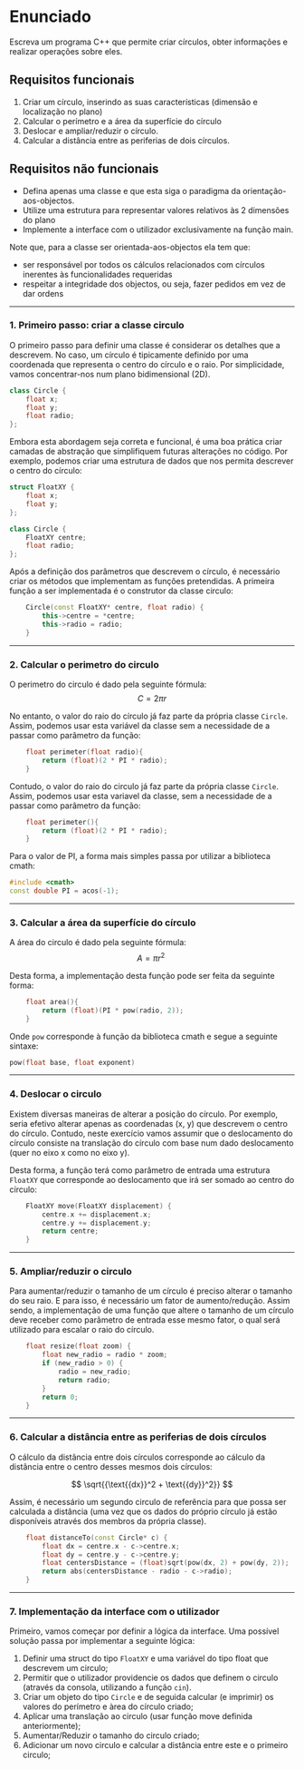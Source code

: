 # Enunciado
Escreva um programa C++ que permite criar círculos, obter informações e realizar operações sobre eles.

## Requisitos funcionais
1. Criar um círculo, inserindo as suas características (dimensão e localização no plano)
2. Calcular o perímetro e a área da superfície do círculo
3. Deslocar e ampliar/reduzir o círculo.
4. Calcular a distância entre as periferias de dois círculos.

## Requisitos não funcionais
- Defina apenas uma classe e que esta siga o paradigma da orientação-aos-objectos.
- Utilize uma estrutura para representar valores relativos às 2 dimensões do plano
- Implemente a interface com o utilizador exclusivamente na função main.

Note que, para a classe ser orientada-aos-objectos ela tem que:
- ser responsável por todos os cálculos relacionados com círculos inerentes às funcionalidades requeridas
- respeitar a integridade dos objectos, ou seja, fazer pedidos em vez de dar ordens

---

### 1. Primeiro passo: criar a classe circulo

O primeiro passo para definir uma classe é considerar os detalhes que a descrevem. No caso, um círculo é tipicamente definido por uma coordenada que representa o centro do círculo e o raio. Por simplicidade, vamos concentrar-nos num plano bidimensional (2D).

```cpp
class Circle {
    float x;
    float y;
    float radio;
};
```

Embora esta abordagem seja correta e funcional, é uma boa prática criar camadas de abstração que simplifiquem futuras alterações no código. Por exemplo, podemos criar uma estrutura de dados que nos permita descrever o centro do círculo:

```cpp
struct FloatXY {
	float x; 
    float y;
};

class Circle {
    FloatXY centre;
    float radio;
};
```


Após a definição dos parâmetros que descrevem o círculo, é necessário criar os métodos que implementam as funções pretendidas. A primeira função a ser implementada é o construtor da classe circulo:
```cpp
    Circle(const FloatXY* centre, float radio) {
        this->centre = *centre;
        this->radio = radio;
    }
```

---

### 2. Calcular o perimetro do circulo
O perimetro do circulo é dado pela seguinte fórmula:
$$ C = 2 \pi r $$

No entanto, o valor do raio do círculo já faz parte da própria classe ``Circle``. Assim, podemos usar esta variável da classe sem a necessidade de a passar como parâmetro da função:

```cpp
    float perimeter(float radio){
        return (float)(2 * PI * radio);
    }
```

Contudo, o valor do raio do circulo já faz parte da própria classe ``Circle``. Assim, podemos usar esta variavel da classe, sem a necessidade de a passar como parâmetro da função:

```cpp
    float perimeter(){
        return (float)(2 * PI * radio);
    }
```

Para o valor de PI, a forma mais simples passa por utilizar a biblioteca cmath:
```cpp
#include <cmath>
const double PI = acos(-1);
```

---

### 3. Calcular a área da superfície do círculo

A área do circulo é dado pela seguinte fórmula:
$$ A = \pi r^2\ $$

Desta forma, a implementação desta função pode ser feita da seguinte forma:
```cpp
    float area(){
        return (float)(PI * pow(radio, 2));
    }
```
Onde ``pow`` corresponde à função da biblioteca cmath e segue a seguinte sintaxe:
```cpp
pow(float base, float exponent)
```
---

### 4. Deslocar o circulo

Existem diversas maneiras de alterar a posição do círculo. Por exemplo, seria efetivo alterar apenas as coordenadas (x, y) que descrevem o centro do círculo. Contudo, neste exercício vamos assumir que o deslocamento do círculo consiste na translação do círculo com base num dado deslocamento (quer no eixo x como no eixo y).

Desta forma, a função terá como parâmetro de entrada uma estrutura ``FloatXY`` que corresponde ao deslocamento que irá ser somado ao centro do círculo:

```cpp
	FloatXY move(FloatXY displacement) {
		centre.x += displacement.x;
		centre.y += displacement.y;
		return centre;
	}
```
---

### 5. Ampliar/reduzir o circulo

Para aumentar/reduzir o tamanho de um círculo é preciso alterar o tamanho do seu raio. E para isso, é necessário um fator de aumento/redução. Assim sendo, a implementação de uma função que altere o tamanho de um círculo deve receber como parâmetro de entrada esse mesmo fator, o qual será utilizado para escalar o raio do círculo.

```cpp
	float resize(float zoom) {
		float new_radio = radio * zoom;
		if (new_radio > 0) {
			radio = new_radio;
			return radio;
		}
		return 0;
	}
```

---

### 6. Calcular a distância entre as periferias de dois círculos

O cálculo da distância entre dois círculos corresponde ao cálculo da distância entre o centro desses mesmos dois círculos:

$$ \sqrt{{\text{{dx}}^2 + \text{{dy}}^2}} $$

Assim, é necessário um segundo circulo de referência para que possa ser calculada a distância (uma vez que os dados do próprio círculo já estão disponíveis através dos membros da própria classe).

```cpp
	float distanceTo(const Circle* c) {
		float dx = centre.x - c->centre.x;
		float dy = centre.y - c->centre.y;
		float centersDistance = (float)sqrt(pow(dx, 2) + pow(dy, 2));
		return abs(centersDistance - radio - c->radio);
	}
```

--- 

### 7. Implementação da interface com o utilizador

Primeiro, vamos começar por definir a lógica da interface. Uma possível solução passa por implementar a seguinte lógica:
1. Definir uma struct do tipo ``FloatXY`` e uma variável do tipo float que descrevem um circulo;
2. Permitir que o utilizador providencie os dados que definem o circulo (através da consola, utilizando a função ``cin``).
3. Criar um objeto do tipo ``Circle`` e de seguida calcular (e imprimir) os valores do perímetro e àrea do círculo criado;
4. Aplicar uma translação ao circulo (usar função move definida anteriormente);
5. Aumentar/Reduzir o tamanho do circulo criado;
6. Adicionar um novo circulo e calcular a distância entre este e o primeiro circulo;